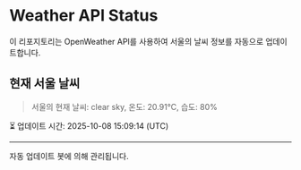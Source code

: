 
# Weather API Status

이 리포지토리는 OpenWeather API를 사용하여 서울의 날씨 정보를 자동으로 업데이트합니다.

## 현재 서울 날씨
> 서울의 현재 날씨: clear sky, 온도: 20.91°C, 습도: 80%

⏳ 업데이트 시간: 2025-10-08 15:09:14 (UTC)

---
자동 업데이트 봇에 의해 관리됩니다.

